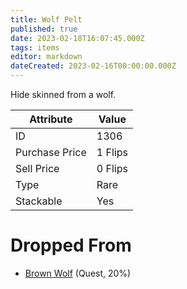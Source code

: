 ```yaml
---
title: Wolf Pelt
published: true
date: 2023-02-18T16:07:45.000Z
tags: items
editor: markdown
dateCreated: 2023-02-16T00:00:00.000Z
---
```


Hide skinned from a wolf.

|Attribute|Value|
|-|-|
|ID|1306|
|Purchase Price|1 Flips|
|Sell Price|0 Flips|
|Type|Rare|
|Stackable|Yes|


# Dropped From
 * [Brown Wolf](/monsters/brown-wolf.md) (Quest, 20%)
